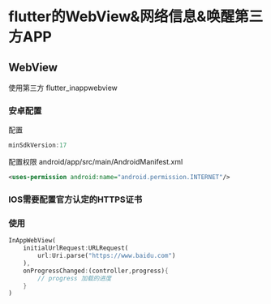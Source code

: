 # flutter的WebView&网络信息&唤醒第三方APP

## WebView

使用第三方  flutter_inappwebview 

### 安卓配置

配置

```gradle
minSdkVersion:17
```

配置权限  android/app/src/main/AndroidManifest.xml

```xml
<uses-permission android:name="android.permission.INTERNET"/>
```

### IOS需要配置官方认定的HTTPS证书

### 使用

```dart
InAppWebView(
    initialUrlRequest:URLRequest(
    	url:Uri.parse("https://www.baidu.com")
    ),
    onProgressChanged:(controller,progress){
        // progress 加载的进度
    }
)
```

